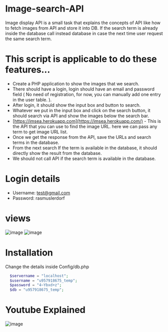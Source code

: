 # Image-search-API
  Image display API is a small task that explains the concepts of API like how to fetch images from API and store it into DB. If the search term is already inside the  database call instead database in case the next time user request the same search term.
# This script is applicable to do these features...
- Create a PHP application to show the images that we search.
- There should have a login, login should have an email and password field ( No need of registration, for now, you can manually add one entry in the user table. ).
- After login, it should show the input box and button to search.
- Whatever we put in the input box and click on the search button, it should search via API and show the images below the search bar.
- [https://imsea.herokuapp.com](https://imsea.herokuapp.com/) - This is the API that you can use to find the image URL. here we can pass any term to get image URL list.
- Once we get the response from the API, save the URLs and search terms in the database.
- From the next search If the term is available in the database, it should directly show the result from the database.
- We should not call API if the search term is available in the database.

# Login details
- Username: test@gmail.com
- Password: rasmuslerdorf

# views
![image](https://user-images.githubusercontent.com/110724391/183247244-1e2b866e-4483-4bda-a701-ae065814511d.png)
![image](https://user-images.githubusercontent.com/110724391/183247262-453f6bf4-b4c5-4a51-b900-53752ea2c982.png)

# Installation
  Change the details inside Config/db.php
  ```php
    $servername = "localhost";
    $username = "u957918675_temp";
    $password = "4~Ybxd+z";
    $db = "u957918675_temp";
  ```
 # Youtube Explained 
 ![image](https://user-images.githubusercontent.com/110724391/184472349-85af0da1-9f50-4154-a03c-fd6c6b1b2820.png)


  

